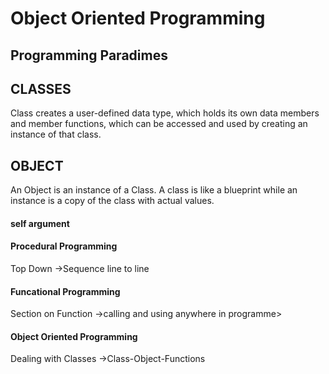 # Object Oriented Programming

## Programming Paradimes

## CLASSES
Class creates a user-defined data type, which holds its own data members and member functions, which can be accessed and used by creating an instance of that class. 
## OBJECT 
An Object is an instance of a Class. A class is like a blueprint while an instance is a copy of the class with actual values.
####  self argument

#### Procedural Programming
Top Down ->Sequence line to line 
#### Funcational Programming
Section on Function ->calling and using anywhere in programme>
#### Object Oriented Programming
Dealing with Classes ->Class-Object-Functions
